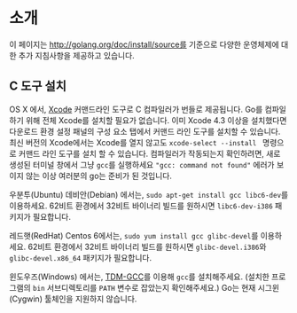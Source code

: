 # 소개

이 페이지는 http://golang.org/doc/install/source를 기준으로 다양한 운영체제에 대한 추가 지침사항을 제공하고 있습니다.

## C 도구 설치

OS X 에서, [Xcode](http://developer.apple.com/Xcode/) 커맨드라인 도구로 C 컴파일러가 번들로 제공됩니다.
Go를 컴파일하기 위해 전체 Xcode를 설치할 필요가 없습니다.
이미 Xcode 4.3 이상을 설치했다면 다운로드 환경 설정 패널의 구성 요소 탭에서
커맨드 라인 도구를 설치할 수 있습니다.
최신 버전의 Xcode에서는 Xcode를 열지 않고도
`xcode-select --install ` 명령으로 커맨드 라인 도구를 설치 할 수 있습니다.
컴파일러가 작동되는지 확인하려면, 새로 생성된 터미널 창에서 그냥 `gcc`를 실행하세요
`"gcc: command not found"` 에러가 보이지 않는 이상 여러분의 go는 준비가 된 것입니다.

우분투(Ubuntu) 데비안(Debian) 에서는, `sudo apt-get install gcc libc6-dev`를 이용하세요.
62비트 환경에서 32비트 바이너리 빌드를 원하시면 `libc6-dev-i386` 패키지가 필요합니다.

레드햇(RedHat) Centos 6에서는, `sudo yum install gcc glibc-devel`를 이용하세요.
62비트 환경에서 32비트 바이너리 빌드를 원하시면
`glibc-devel.i386`와 `glibc-devel.x86_64` 패키지가 필요합니다.

윈도우즈(Windows) 에서는, [TDM-GCC](http://tdm-gcc.tdragon.net/)를 이용해 `gcc`를 설치해주세요.
(설치한 프로그램의 `bin` 서브디렉토리를 `PATH` 변수로 잡았는지 확인해주세요.)
Go는 현재 시그윈(Cygwin) 툴체인을 지원하지 않습니다.
